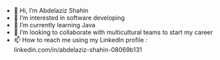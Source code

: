 - 👋 Hi, I’m Abdelaziz Shahin
- 👀 I’m interested in software developing 
- 🌱 I’m currently learning Java 
- 💞️ I’m looking to collaborate with multicultural teams to start my career
- 📫 How to reach me using my LinkedIn profile : linkedin.com/in/abdelaziz-shahin-08069b131


